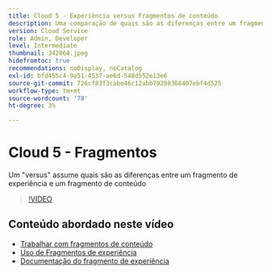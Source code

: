 ```yaml
---
title: Cloud 5 - Experiência versus Fragmentos de conteúdo
description: Uma comparação de quais são as diferenças entre um fragmento de experiência e um fragmento de conteúdo
version: Cloud Service
role: Admin, Developer
level: Intermediate
thumbnail: 342864.jpeg
hidefromtoc: true
recommendations: noDisplay, noCatalog
exl-id: bfd455c4-9a51-4537-ae6d-548d552e13e6
source-git-commit: 726cf83f3cabe46c12abb79288368407ebf4d525
workflow-type: tm+mt
source-wordcount: '78'
ht-degree: 3%

---
```


# Cloud 5 - Fragmentos

Um &quot;versus&quot; assume quais são as diferenças entre um fragmento de experiência e um fragmento de conteúdo

>[!VIDEO](https://video.tv.adobe.com/v/342864)

## Conteúdo abordado neste vídeo

+ [Trabalhar com fragmentos de conteúdo](https://experienceleague.adobe.com/docs/experience-manager-cloud-service/content/assets/content-fragments/content-fragments.html)
+ [Uso de Fragmentos de experiência](https://experienceleague.adobe.com/docs/experience-manager-learn/sites/experience-fragments/experience-fragments-feature-video-use.html)
+ [Documentação do fragmento de experiência](https://experienceleague.adobe.com/docs/experience-manager-cloud-service/content/sites/authoring/fundamentals/experience-fragments.html)